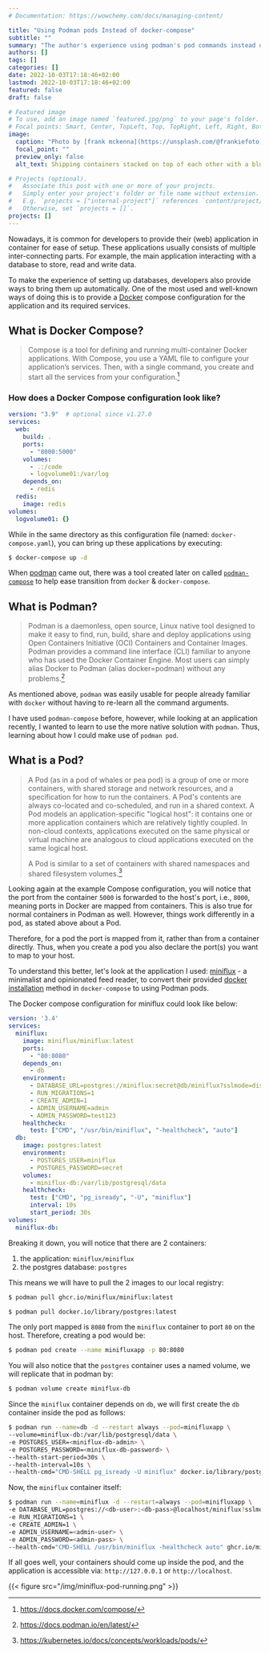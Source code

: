 ```yaml
---
# Documentation: https://wowchemy.com/docs/managing-content/

title: "Using Podman pods Instead of docker-compose"
subtitle: ""
summary: "The author's experience using podman's pod commands instead of letting podman-compose create an experience like docker-compose."
authors: []
tags: []
categories: []
date: 2022-10-03T17:18:46+02:00
lastmod: 2022-10-03T17:18:46+02:00
featured: false
draft: false

# Featured image
# To use, add an image named `featured.jpg/png` to your page's folder.
# Focal points: Smart, Center, TopLeft, Top, TopRight, Left, Right, BottomLeft, Bottom, BottomRight.
image:
  caption: "Photo by [frank mckenna](https://unsplash.com/@frankiefoto) on [Unsplash](https://unsplash.com/)"
  focal_point: ""
  preview_only: false
  alt_text: Shipping containers stacked on top of each other with a blue sky background

# Projects (optional).
#   Associate this post with one or more of your projects.
#   Simply enter your project's folder or file name without extension.
#   E.g. `projects = ["internal-project"]` references `content/project/deep-learning/index.md`.
#   Otherwise, set `projects = []`.
projects: []
---
```

Nowadays, it is common for developers to provide their (web) application in container for ease of setup. These applications usually consists of multiple inter-connecting parts. For example, the main application interacting with a database to store, read and write data.

To make the experience of setting up databases, developers also provide ways to bring them up automatically. One of the most used and well-known ways of doing this is to provide a [Docker](https://www.docker.com/) compose configuration for the application and its required services.

## What is Docker Compose?
> Compose is a tool for defining and running multi-container Docker applications. With Compose, you use a YAML file to configure your application’s services. Then, with a single command, you create and start all the services from your configuration.[^0]

### How does a Docker Compose configuration look like?
```YAML
version: "3.9"  # optional since v1.27.0
services:
  web:
    build: .
    ports:
      - "8000:5000"
    volumes:
      - .:/code
      - logvolume01:/var/log
    depends_on:
      - redis
  redis:
    image: redis
volumes:
  logvolume01: {}
```
While in the same directory as this configuration file (named: `docker-compose.yaml`), you can bring up these applications by executing:
```bash
$ docker-compose up -d
```

When [podman](https://podman.io/) came out, there was a tool created later on called [`podman-compose`](https://github.com/containers/podman-compose) to help ease transition from `docker` & `docker-compose`.

## What is Podman?
> Podman is a daemonless, open source, Linux native tool designed to make it easy to find, run, build, share and deploy applications using Open Containers Initiative (OCI) Containers and Container Images. Podman provides a command line interface (CLI) familiar to anyone who has used the Docker Container Engine. Most users can simply alias Docker to Podman (alias docker=podman) without any problems.[^1]

As mentioned above, `podman` was easily usable for people already familiar with `docker` without having to re-learn all the command arguments.

I have used `podman-compose` before, however, while looking at an application recently, I wanted to learn to use the more native solution with `podman`. Thus, learning about how I could make use of `podman pod`.

## What is a Pod?
> A Pod (as in a pod of whales or pea pod) is a group of one or more containers, with shared storage and network resources, and a specification for how to run the containers. A Pod's contents are always co-located and co-scheduled, and run in a shared context. A Pod models an application-specific "logical host": it contains one or more application containers which are relatively tightly coupled. In non-cloud contexts, applications executed on the same physical or virtual machine are analogous to cloud applications executed on the same logical host.
>
> A Pod is similar to a set of containers with shared namespaces and shared filesystem volumes.[^2]

Looking again at the example Compose configuration, you will notice that the port from the container `5000` is forwarded to the host's port, i.e., `8000`, meaning ports in Docker are mapped from containers. This is also true for normal containers in Podman as well. However, things work differently in a pod, as stated above about a Pod.

Therefore, for a pod the port is mapped from it, rather than from a container directly. Thus, when you create a pod you also declare the port(s) you want to map to your host.

To understand this better, let's look at the application I used: [miniflux](https://miniflux.app) - a minimalist and opinionated feed reader, to convert their provided [docker installation](https://miniflux.app/docs/installation.html#docker) method in `docker-compose` to using Podman pods.

The Docker compose configuration for miniflux could look like below:
```yaml
version: '3.4'
services:
  miniflux:
    image: miniflux/miniflux:latest
    ports:
      - "80:8080"
    depends_on:
      - db
    environment:
      - DATABASE_URL=postgres://miniflux:secret@db/miniflux?sslmode=disable
      - RUN_MIGRATIONS=1
      - CREATE_ADMIN=1
      - ADMIN_USERNAME=admin
      - ADMIN_PASSWORD=test123
    healthcheck:
      test: ["CMD", "/usr/bin/miniflux", "-healthcheck", "auto"]
  db:
    image: postgres:latest
    environment:
      - POSTGRES_USER=miniflux
      - POSTGRES_PASSWORD=secret
    volumes:
      - miniflux-db:/var/lib/postgresql/data
    healthcheck:
      test: ["CMD", "pg_isready", "-U", "miniflux"]
      interval: 10s
      start_period: 30s
volumes:
  miniflux-db:
```

Breaking it down, you will notice that there are 2 containers:
1. the application: `miniflux/miniflux`
2. the postgres database: `postgres`

This means we will have to pull the 2 images to our local registry:
```bash
$ podman pull ghcr.io/miniflux/miniflux:latest

$ podman pull docker.io/library/postgres:latest
```

The only port mapped is `8080` from the `miniflux` container to port `80` on the host. Therefore, creating a pod would be:
```bash
$ podman pod create --name minifluxapp -p 80:8080
```

You will also notice that the `postgres` container uses a named volume, we will replicate that in podman by:
```bash
$ podman volume create miniflux-db
```

Since the `miniflux` container depends on `db`, we will first create the `db` container inside the pod as follows:
```bash
$ podman run --name=db -d --restart always --pod=minifluxapp \
--volume=miniflux-db:/var/lib/postgresql/data \
-e POSTGRES_USER=<miniflux-db-admin> \
-e POSTGRES_PASSWORD=<miniflux-db-password> \
--health-start-period=30s \
--health-interval=10s \
--health-cmd="CMD-SHELL pg_isready -U miniflux" docker.io/library/postgres:latest
```

Now, the `miniflux` container itself:
```bash
$ podman run --name=miniflux -d --restart=always --pod=minifluxapp \
-e DATABASE_URL=postgres://<db-user>:<db-pass>@localhost/miniflux?sslmode=disable \
-e RUN_MIGRATIONS=1 \
-e CREATE_ADMIN=1 \
-e ADMIN_USERNAME=<admin-user> \
-e ADMIN_PASSWORD=<admin-pass> \
--health-cmd="CMD-SHELL /usr/bin/miniflux -healthcheck auto" ghcr.io/miniflux/miniflux:latest
```

If all goes well, your containers should come up inside the pod, and the application is accessible via: `http://127.0.0.1` or `http://localhost`.

{{< figure src="/img/miniflux-pod-running.png" >}}

[^0]: https://docs.docker.com/compose/
[^1]: https://docs.podman.io/en/latest/
[^2]: https://kubernetes.io/docs/concepts/workloads/pods/